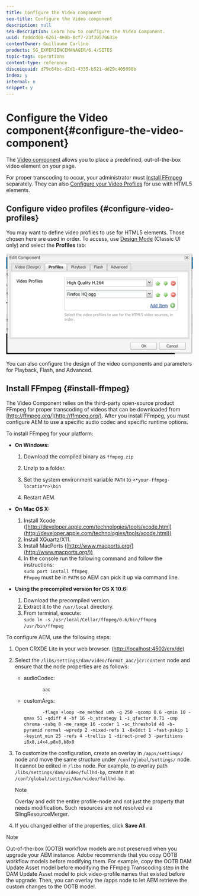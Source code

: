 ```yaml
---
title: Configure the Video component
seo-title: Configure the Video component
description: null
seo-description: Learn how to configure the Video Component.
uuid: faddcd00-6261-4e0b-8cf7-23f30570633e
contentOwner: Guillaume Carlino
products: SG_EXPERIENCEMANAGER/6.4/SITES
topic-tags: operations
content-type: reference
discoiquuid: d79c64bc-d2d1-4335-b521-dd29c405090b
index: y
internal: n
snippet: y
---
```


# Configure the Video component{#configure-the-video-component}

The [Video component](../../../sites/authoring/using/default-components-foundation.md#video) allows you to place a predefined, out-of-the-box video element on your page.

For proper transcoding to occur, your administrator must [Install FFmpeg](#installingffmpeg) separately. They can also [Configure your Video Profiles](#configuringvideoprofiles) for use with HTML5 elements.

## Configure video profiles {#configure-video-profiles}

<!--
Comment Type: remark
Last Modified By: Alison Heimoz (aheimoz)
Last Modified Date: 2017-11-30T04:59:43.351-0500
<p>use case?</p>
-->

You may want to define video profiles to use for HTML5 elements. Those chosen here are used in order. To access, use [Design Mode](../../../sites/authoring/using/default-components-designmode.md) (Classic UI only) and select the **Profiles** tab:

![](assets/chlimage_1-371.png)

You can also configure the design of the video components and parameters for Playback, Flash, and Advanced.

## Install FFmpeg {#install-ffmpeg}

The Video Component relies on the third-party open-source product FFmpeg for proper transcoding of videos that can be downloaded from [http://ffmpeg.org/](http://ffmpeg.org/). After you install FFmpeg, you must configure AEM to use a specific audio codec and specific runtime options.

To install FFmpeg for your platform:

* **On Windows:**

    1. Download the compiled binary as `ffmpeg.zip`  
    
    1. Unzip to a folder.  
    1. Set the system environment variable `PATH` to `<*your-ffmpeg-locatio*n>\bin`  
    
    1. Restart AEM.

* **On Mac OS X:**

    1. Install Xcode ([http://developer.apple.com/technologies/tools/xcode.html](http://developer.apple.com/technologies/tools/xcode.html))
    1. Install XQuartz/X11.
    1. Install MacPorts ([http://www.macports.org/](http://www.macports.org/))
    1. In the console run the following command and follow the instructions:  
       `sudo port install ffmpeg`   
       `FFmpeg` must be in `PATH` so AEM can pick it up via command line.

* **Using the precompiled version for OS X 10.6:**

    1. Download the precompiled version.
    1. Extract it to the `/usr/local` directory.
    1. From terminal, execute:  
       `sudo ln -s /usr/local/Cellar/ffmpeg/0.6/bin/ffmpeg /usr/bin/ffmpeg`

To configure AEM, use the following steps:

1. Open CRXDE Lite in your web browser. ([http://localhost:4502/crx/de](http://localhost:4502/crx/de))
1. Select the `/libs/settings/dam/video/format_aac/jcr:content` node and ensure that the node properties are as follows:

    * audioCodec:     
    
      ```    
             aac
      ```    
    
    * customArgs:     
    
      ```    
             -flags +loop -me_method umh -g 250 -qcomp 0.6 -qmin 10 -qmax 51 -qdiff 4 -bf 16 -b_strategy 1 -i_qfactor 0.71 -cmp chroma -subq 8 -me_range 16 -coder 1 -sc_threshold 40 -b-pyramid normal -wpredp 2 -mixed-refs 1 -8x8dct 1 -fast-pskip 1 -keyint_min 25 -refs 4 -trellis 1 -direct-pred 3 -partitions i8x8,i4x4,p8x8,b8x8
      ```

1. To customize the configuration, create an overlay in `/apps/settings/` node and move the same structure under `/conf/global/settings/` node. It cannot be edited in `/libs` node. For example, to overlay path `/libs/settings/dam/video/fullhd-bp`, create it at `/conf/global/settings/dam/video/fullhd-bp`.

   >[!NOTE]
   >
   >Overlay and edit the entire profile-node and not just the property that needs modification. Such resources are not resolved via SlingResourceMerger.

1. If you changed either of the properties, click **Save All**.

>[!NOTE]
>
>Out-of-the-box (OOTB) workflow models are not preserved when you upgrade your AEM instance. Adobe recommends that you copy OOTB workflow models before modifying them. For example, copy the OOTB DAM Update Asset model before modifying the FFmpeg Transcoding step in the DAM Update Asset model to pick video-profile names that existed before the upgrade. Then, you can overlay the /apps node to let AEM retrieve the custom changes to the OOTB model.

